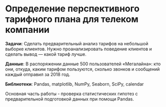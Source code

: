 # Определение перспективного тарифного плана для телеком компании

**Задачи**: Cделать предварительный анализ тарифов на небольшой выборке клиентов. Нужно проанализировать поведение клиентов и сделать вывод — какой тариф лучше.

**Данные**: В распоряжении данные 500 пользователей «Мегалайна»: кто они, откуда, каким тарифом пользуются, сколько звонков и сообщений каждый отправил за 2018 год.

**Библиотеки**: Pandas, matplotlib, NumPy, Seaborn, SciPy, calendar

Основная часть работы - проверка статистических гипотез с предварительной подготовкой данных при помощи Pandas. 